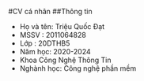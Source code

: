 #CV cá nhân
##Thông tin
* Họ và tên: Triệu Quốc Đạt
* MSSV : 2011064828
* Lớp : 20DTHB5 
* Năm học: 2020-2024
* Khoa Công Nghệ Thông Tin
* Nghành học: Công nghệ phần mềm